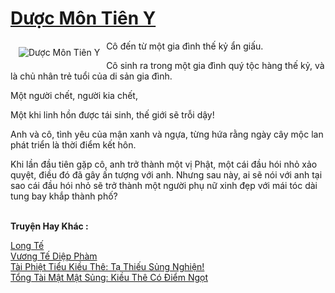 <a href="https://truyentiki.com/duoc-mon-tien-y.33948/" title="Dược Môn Tiên Y"><h1>Dược Môn Tiên Y</h1></a><div style="display:table"><img align="right" style="float: left; padding: 10px;" src="https://truyentiki.com/a/img/str/src/33948.jpg" alt="Dược Môn Tiên Y">Cô đến từ một gia đình thế kỷ ẩn giấu. <p></p> Cô sinh ra trong một gia đình quý tộc hàng thế kỷ, và là chủ nhân trẻ tuổi của di sản gia đình. <p></p> Một người chết, người kia chết, <p></p> Một khi linh hồn được tái sinh, thế giới sẽ trỗi dậy! <p></p> Anh và cô, tình yêu của mận xanh và ngựa, từng hứa rằng ngày cây mộc lan phát triển là thời điểm kết hôn. <p></p> Khi lần đầu tiên gặp cô, anh trở thành một vị Phật, một cái đầu hói nhỏ xảo quyệt, điều đó đã gây ấn tượng với anh. Nhưng sau này, ai sẽ nói với anh tại sao cái đầu hói nhỏ sẽ trở thành một người phụ nữ xinh đẹp với mái tóc dài tung bay khắp thành phố?</div><p><br><b>Truyện Hay Khác :</b></p><a href="https://truyentiki.com/long-te.33947/" alt="Long Tế">Long Tế</a><br/><a href="https://github.com/nownovels/top500/tree/master/truyenhay/33685/" alt="Vương Tế Diệp Phàm">Vương Tế Diệp Phàm</a><br/><a href="https://github.com/nownovels/top500/tree/master/truyenhay/33467/" alt="Tài Phiệt Tiểu Kiều Thê: Tạ Thiếu Sủng Nghiện!">Tài Phiệt Tiểu Kiều Thê: Tạ Thiếu Sủng Nghiện!</a><br/><a href="https://truyentiki.wordpress.com/2020/06/08/tong-tai-mat-mat-sung-kieu-the-co-diem-ngot/" alt="Tổng Tài Mật Mật Sủng: Kiều Thê Có Điểm Ngọt">Tổng Tài Mật Mật Sủng: Kiều Thê Có Điểm Ngọt</a><br/>